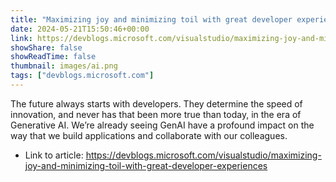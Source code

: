 ```yaml
---
title: "Maximizing joy and minimizing toil with great developer experiences"
date: 2024-05-21T15:50:46+00:00
link: https://devblogs.microsoft.com/visualstudio/maximizing-joy-and-minimizing-toil-with-great-developer-experiences
showShare: false
showReadTime: false
thumbnail: images/ai.png
tags: ["devblogs.microsoft.com"]
---
```

The future always starts with developers. They determine the speed of innovation, and never has that been more true than today, in the era of Generative AI. We’re already seeing GenAI have a profound impact on the way that we build applications and collaborate with our colleagues.

- Link to article: https://devblogs.microsoft.com/visualstudio/maximizing-joy-and-minimizing-toil-with-great-developer-experiences
